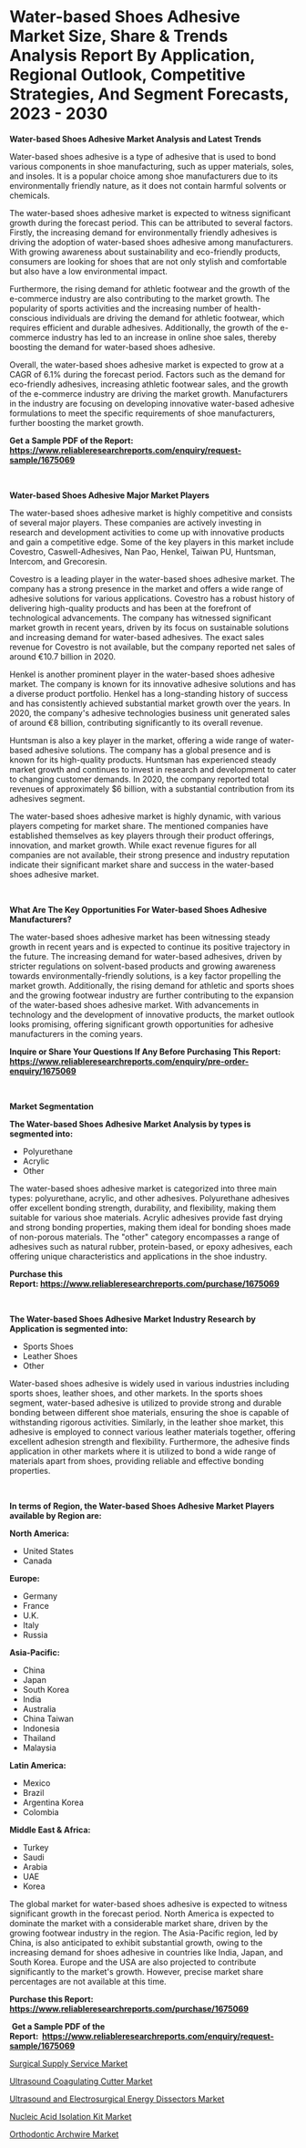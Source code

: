 <p><h1>Water-based Shoes Adhesive Market Size, Share & Trends Analysis Report By Application, Regional Outlook, Competitive Strategies, And Segment Forecasts, 2023 - 2030</h1></p><p><strong>Water-based Shoes Adhesive Market Analysis and Latest Trends</strong></p>
<p><p>Water-based shoes adhesive is a type of adhesive that is used to bond various components in shoe manufacturing, such as upper materials, soles, and insoles. It is a popular choice among shoe manufacturers due to its environmentally friendly nature, as it does not contain harmful solvents or chemicals.</p><p>The water-based shoes adhesive market is expected to witness significant growth during the forecast period. This can be attributed to several factors. Firstly, the increasing demand for environmentally friendly adhesives is driving the adoption of water-based shoes adhesive among manufacturers. With growing awareness about sustainability and eco-friendly products, consumers are looking for shoes that are not only stylish and comfortable but also have a low environmental impact.</p><p>Furthermore, the rising demand for athletic footwear and the growth of the e-commerce industry are also contributing to the market growth. The popularity of sports activities and the increasing number of health-conscious individuals are driving the demand for athletic footwear, which requires efficient and durable adhesives. Additionally, the growth of the e-commerce industry has led to an increase in online shoe sales, thereby boosting the demand for water-based shoes adhesive.</p><p>Overall, the water-based shoes adhesive market is expected to grow at a CAGR of 6.1% during the forecast period. Factors such as the demand for eco-friendly adhesives, increasing athletic footwear sales, and the growth of the e-commerce industry are driving the market growth. Manufacturers in the industry are focusing on developing innovative water-based adhesive formulations to meet the specific requirements of shoe manufacturers, further boosting the market growth.</p></p>
<p><strong>Get a Sample PDF of the Report:&nbsp; <a href="https://www.reliableresearchreports.com/enquiry/request-sample/1675069">https://www.reliableresearchreports.com/enquiry/request-sample/1675069</a></strong></p>
<p>&nbsp;</p>
<p><strong>Water-based Shoes Adhesive Major Market Players</strong></p>
<p><p>The water-based shoes adhesive market is highly competitive and consists of several major players. These companies are actively investing in research and development activities to come up with innovative products and gain a competitive edge. Some of the key players in this market include Covestro, Caswell-Adhesives, Nan Pao, Henkel, Taiwan PU, Huntsman, Intercom, and Grecoresin.</p><p>Covestro is a leading player in the water-based shoes adhesive market. The company has a strong presence in the market and offers a wide range of adhesive solutions for various applications. Covestro has a robust history of delivering high-quality products and has been at the forefront of technological advancements. The company has witnessed significant market growth in recent years, driven by its focus on sustainable solutions and increasing demand for water-based adhesives. The exact sales revenue for Covestro is not available, but the company reported net sales of around €10.7 billion in 2020.</p><p>Henkel is another prominent player in the water-based shoes adhesive market. The company is known for its innovative adhesive solutions and has a diverse product portfolio. Henkel has a long-standing history of success and has consistently achieved substantial market growth over the years. In 2020, the company's adhesive technologies business unit generated sales of around €8 billion, contributing significantly to its overall revenue.</p><p>Huntsman is also a key player in the market, offering a wide range of water-based adhesive solutions. The company has a global presence and is known for its high-quality products. Huntsman has experienced steady market growth and continues to invest in research and development to cater to changing customer demands. In 2020, the company reported total revenues of approximately $6 billion, with a substantial contribution from its adhesives segment.</p><p>The water-based shoes adhesive market is highly dynamic, with various players competing for market share. The mentioned companies have established themselves as key players through their product offerings, innovation, and market growth. While exact revenue figures for all companies are not available, their strong presence and industry reputation indicate their significant market share and success in the water-based shoes adhesive market.</p></p>
<p>&nbsp;</p>
<p><strong>What Are The Key Opportunities For Water-based Shoes Adhesive Manufacturers?</strong></p>
<p><p>The water-based shoes adhesive market has been witnessing steady growth in recent years and is expected to continue its positive trajectory in the future. The increasing demand for water-based adhesives, driven by stricter regulations on solvent-based products and growing awareness towards environmentally-friendly solutions, is a key factor propelling the market growth. Additionally, the rising demand for athletic and sports shoes and the growing footwear industry are further contributing to the expansion of the water-based shoes adhesive market. With advancements in technology and the development of innovative products, the market outlook looks promising, offering significant growth opportunities for adhesive manufacturers in the coming years.</p></p>
<p><strong>Inquire or Share Your Questions If Any Before Purchasing This Report: <a href="https://www.reliableresearchreports.com/enquiry/pre-order-enquiry/1675069">https://www.reliableresearchreports.com/enquiry/pre-order-enquiry/1675069</a></strong></p>
<p>&nbsp;</p>
<p><strong>Market Segmentation</strong></p>
<p><strong>The Water-based Shoes Adhesive Market Analysis by types is segmented into:</strong></p>
<p><ul><li>Polyurethane</li><li>Acrylic</li><li>Other</li></ul></p>
<p><p>The water-based shoes adhesive market is categorized into three main types: polyurethane, acrylic, and other adhesives. Polyurethane adhesives offer excellent bonding strength, durability, and flexibility, making them suitable for various shoe materials. Acrylic adhesives provide fast drying and strong bonding properties, making them ideal for bonding shoes made of non-porous materials. The "other" category encompasses a range of adhesives such as natural rubber, protein-based, or epoxy adhesives, each offering unique characteristics and applications in the shoe industry.</p></p>
<p><strong>Purchase this Report:&nbsp;<a href="https://www.reliableresearchreports.com/purchase/1675069">https://www.reliableresearchreports.com/purchase/1675069</a></strong></p>
<p>&nbsp;</p>
<p><strong>The Water-based Shoes Adhesive Market Industry Research by Application is segmented into:</strong></p>
<p><ul><li>Sports Shoes</li><li>Leather Shoes</li><li>Other</li></ul></p>
<p><p>Water-based shoes adhesive is widely used in various industries including sports shoes, leather shoes, and other markets. In the sports shoes segment, water-based adhesive is utilized to provide strong and durable bonding between different shoe materials, ensuring the shoe is capable of withstanding rigorous activities. Similarly, in the leather shoe market, this adhesive is employed to connect various leather materials together, offering excellent adhesion strength and flexibility. Furthermore, the adhesive finds application in other markets where it is utilized to bond a wide range of materials apart from shoes, providing reliable and effective bonding properties.</p></p>
<p>&nbsp;</p>
<p><strong>In terms of Region, the Water-based Shoes Adhesive Market Players available by Region are:</strong></p>
<p>
    <p> <strong> North America: </strong>
        <ul>
            <li>United States</li>
            <li>Canada</li>
        </ul>
        </p> 
    <p> <strong> Europe: </strong>
        <ul>
            <li>Germany</li>
            <li>France</li>
            <li>U.K.</li>
            <li>Italy</li>
            <li>Russia</li>
        </ul>
        </p> 
    <p> <strong> Asia-Pacific: </strong>
        <ul>
            <li>China</li>
            <li>Japan</li>
            <li>South Korea</li>
            <li>India</li>
            <li>Australia</li>
            <li>China Taiwan</li>
            <li>Indonesia</li>
            <li>Thailand</li>
            <li>Malaysia</li>
        </ul>
        </p> 
    <p> <strong> Latin America: </strong>
        <ul>
            <li>Mexico</li>
            <li>Brazil</li>
            <li>Argentina Korea</li>
            <li>Colombia</li>
        </ul>
        </p> 
    <p> <strong> Middle East & Africa: </strong>
        <ul>
            <li>Turkey</li>
            <li>Saudi</li>
            <li>Arabia</li>
            <li>UAE</li>
            <li>Korea</li>
        </ul>
    </p>
    </p>
<p><p>The global market for water-based shoes adhesive is expected to witness significant growth in the forecast period. North America is expected to dominate the market with a considerable market share, driven by the growing footwear industry in the region. The Asia-Pacific region, led by China, is also anticipated to exhibit substantial growth, owing to the increasing demand for shoes adhesive in countries like India, Japan, and South Korea. Europe and the USA are also projected to contribute significantly to the market's growth. However, precise market share percentages are not available at this time.</p></p>
<p><strong>Purchase this Report: <a href="https://www.reliableresearchreports.com/purchase/1675069">https://www.reliableresearchreports.com/purchase/1675069</a></strong></p>
<p>&nbsp;<strong>Get a Sample PDF of the Report:&nbsp;&nbsp;<a href="https://www.reliableresearchreports.com/enquiry/request-sample/1675069">https://www.reliableresearchreports.com/enquiry/request-sample/1675069</a></strong></p>
<p><strong></strong></p>
<p><p><a href="https://www.linkedin.com/pulse/surgical-supply-service-market-size-growth-forecast-from-2023-aalhc/">Surgical Supply Service Market</a></p><p><a href="https://medium.com/@zolajenkins1966/ultrasound-coagulating-cutter-market-research-report-its-history-and-forecast-2023-to-2030-3cb7a7371d61">Ultrasound Coagulating Cutter Market</a></p><p><a href="https://medium.com/@caylawisoky8698/ultrasound-and-electrosurgical-energy-dissectors-market-size-market-outlook-and-market-forecast-f630cf5477d9">Ultrasound and Electrosurgical Energy Dissectors Market</a></p><p><a href="https://www.linkedin.com/pulse/nucleic-acid-isolation-kit-market-size-share-amp-trends-6q6oc/">Nucleic Acid Isolation Kit Market</a></p><p><a href="https://www.linkedin.com/pulse/orthodontic-archwire-market-size-growth-forecast-from-2023-q4gvc/">Orthodontic Archwire Market</a></p></p>